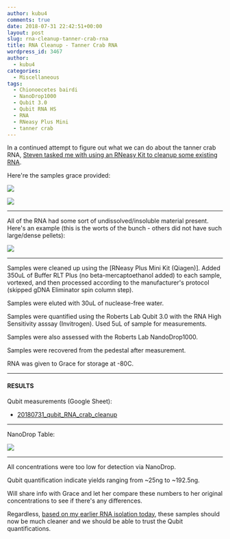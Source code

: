 ```yaml
---
author: kubu4
comments: true
date: 2018-07-31 22:42:51+00:00
layout: post
slug: rna-cleanup-tanner-crab-rna
title: RNA Cleanup - Tanner Crab RNA
wordpress_id: 3467
author:
  - kubu4
categories:
  - Miscellaneous
tags:
  - Chionoecetes bairdi
  - NanoDrop1000
  - Qubit 3.0
  - Qubit RNA HS
  - RNA
  - RNeasy Plus Mini
  - tanner crab
---
```


In a continued attempt to figure out what we can do about the tanner crab RNA, [Steven tasked me with using an RNeasy Kit to cleanup some existing RNA](https://github.com/RobertsLab/resources/issues/330).

Here're the samples grace provided:

![](http://owl.fish.washington.edu/Athaliana/20180731_crab_RNA_cleanup_01.jpg)

![](http://owl.fish.washington.edu/Athaliana/20180731_crab_RNA_cleanup_03.jpg)



* * *



All of the RNA had some sort of undissolved/insoluble material present. Here's an example (this is the worts of the bunch - others did not have such large/dense pellets):

![](http://owl.fish.washington.edu/Athaliana/20180731_crab_RNA_cleanup_02.jpg)



* * *



Samples were cleaned up using the [RNeasy Plus Mini Kit (Qiagen)]. Added 350uL of Buffer RLT Plus (no beta-mercaptoethanol added) to each sample, vortexed, and then processed according to the manufacturer's protocol (skipped gDNA Eliminator spin column step).

Samples were eluted with 30uL of nuclease-free water.

Samples were quantified using the Roberts Lab Qubit 3.0 with the RNA High Sensitivity asssay (Invitrogen). Used 5uL of sample for measurements.

Samples were also assessed with the Roberts Lab NandoDrop1000.

Samples were recovered from the pedestal after measurement.

RNA was given to Grace for storage at -80C.



* * *





#### RESULTS



Qubit measurements (Google Sheet): 
- [20180731_qubit_RNA_crab_cleanup](https://docs.google.com/spreadsheets/d/1UEMehKIy1GmYFk3eP2stvF3cAIEQ6KFUVbS7QCXUzQk/edit?usp=sharing)



* * *



NanoDrop Table:

![](http://owl.fish.washington.edu/Athaliana/20180731_RNA_nanodrop_table_crab_RNeasy_cleanup.png)



* * *



All concentrations were too low for detection via NanoDrop.

Qubit quantification indicate yields ranging from ~25ng to ~192.5ng.

Will share info with Grace and let her compare these numbers to her original concentrations to see if there's any differences.

Regardless, [based on my earlier RNA isolation today](2018/07/31/rna-isolation-tanner-crab-hemolymph-using-rneasy-plus-mini-kit.html), these samples should now be much cleaner and we should be able to trust the Qubit quantifications.
